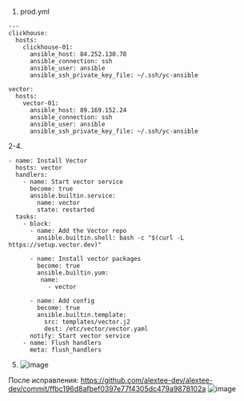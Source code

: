 1. prod.yml
```
---
clickhouse:
  hosts:
    clickhouse-01:
      ansible_host: 84.252.130.78
      ansible_connection: ssh
      ansible_user: ansible
      ansible_ssh_private_key_file: ~/.ssh/yc-ansible

vector:
  hosts:
    vector-01:
      ansible_host: 89.169.152.24
      ansible_connection: ssh
      ansible_user: ansible
      ansible_ssh_private_key_file: ~/.ssh/yc-ansible
```
2-4. 
```
- name: Install Vector
  hosts: vector
  handlers:
    - name: Start vector service
      become: true
      ansible.builtin.service:
        name: vector
        state: restarted
  tasks:
    - block:
      - name: Add the Vector repo
        ansible.builtin.shell: bash -c "$(curl -L https://setup.vector.dev)"

      - name: Install vector packages
        become: true
        ansible.builtin.yum:
         name:
           - vector

      - name: Add config
        become: true
        ansible.builtin.template:
          src: templates/vector.j2
          dest: /etc/vector/vector.yaml
      notify: Start vector service
    - name: Flush handlers
      meta: flush_handlers
```
5. ![image](https://github.com/user-attachments/assets/3f2c2ff9-b336-4ed8-921d-b71cc64133af)

После исправления:
https://github.com/alextee-dev/alextee-dev/commit/ffbc196d8afbef0397e77f4305dc479a9878102a
![image](https://github.com/user-attachments/assets/45bcf987-6201-49b5-9658-a7b1c571eb4a)
